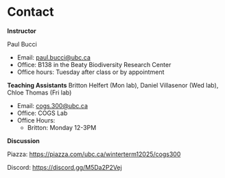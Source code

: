 # Contact

**Instructor**

Paul Bucci
- Email: paul.bucci@ubc.ca
- Office: B138 in the Beaty Biodiversity Research Center
- Office hours: Tuesday after class or by appointment

**Teaching Assistants**
Britton Helfert (Mon lab), Daniel Villasenor (Wed lab), Chloe Thomas (Fri lab)
- Email: cogs.300@ubc.ca
- Office: COGS Lab
- Office Hours:
    * Britton: Monday 12-3PM

**Discussion**

Piazza: https://piazza.com/ubc.ca/winterterm12025/cogs300

Discord: https://discord.gg/M5Da2P2Vej
